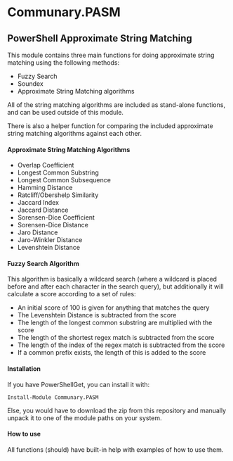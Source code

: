 # Communary.PASM
## PowerShell Approximate String Matching

This module contains three main functions for doing approximate string matching using the following methods:

- Fuzzy Search
- Soundex
- Approximate String Matching algorithms

All of the string matching algorithms are included as stand-alone functions, and can be used outside of this module.

There is also a helper function for comparing the included approximate string matching algorithms against each other.

#### Approximate String Matching Algorithms
- Overlap Coefficient
- Longest Common Substring
- Longest Common Subsequence
- Hamming Distance
- Ratcliff/Obershelp Similarity
- Jaccard Index
- Jaccard Distance
- Sorensen-Dice Coefficient
- Sorensen-Dice Distance
- Jaro Distance
- Jaro-Winkler Distance
- Levenshtein Distance

#### Fuzzy Search Algorithm
This algorithm is basically a wildcard search (where a wildcard is placed before and after each character in the search query), but additionally it will calculate a score according to a set of rules:

- An initial score of 100 is given for anything that matches the query
- The Levenshtein Distance is subtracted from the score
- The length of the longest common substring are multiplied with the score
- The length of the shortest regex match is subtracted from the score
- The length of the index of the regex match is subtracted from the score
- If a common prefix exists, the length of this is added to the score

#### Installation
If you have PowerShellGet, you can install it with:

    Install-Module Communary.PASM

Else, you would have to download the zip from this repository and manually unpack it to one of the module paths on your system.

#### How to use
All functions (should) have built-in help with examples of how to use them.